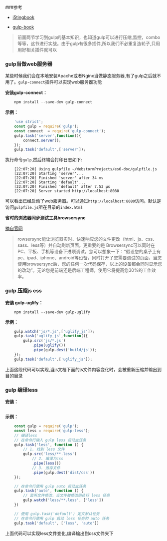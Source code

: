 ###参考

- [i5tingbook](http://i5ting.github.io/stuq-gulp/#10701)

- [gulp-book](https://github.com/xiaonew/gulp-book)

>前面两节学习到gulp的基本知识，也知道gulp可以进行压缩,监控，combo等等，这节进行实战。由于gulp有很多插件,所以我们不必重复造轮子,只用用好相关插件就可以

### gulp当做web服务器

某些时候我们会在本地安装Apache或者Nginx当做静态服务器,有了gulp之后就不用了。`gulp-connect`插件可以实现web服务器功能

**安装gulp-connect：**

``` javascript
    npm install --save-dev gulp-connect
```

**示例：**

``` javascript
    'use strict';
    const gulp = require('gulp');
    const connect  = require('gulp-connect');
    gulp.task('server',function(){
        connect.server();
    });
    gulp.task('default',['server']);
```

执行命令`gulp`,然后终端会打印日志如下:

```
    [22:07:20] Using gulpfile ~/WebstormProjects/es6-doc/gulpfile.js
    [22:07:20] Starting 'server'...
    [22:07:20] Finished 'server' after 34 ms
    [22:07:20] Starting 'default'...
    [22:07:20] Finished 'default' after 7.53 μs
    [22:07:20] Server started http://localhost:8080
```

可以看出已经启动了web服务器。可以通过`http://localhost:8080`访问。默认是访问`gulpfile.js`所在目录的`index.html`

**省时的浏览器同步测试工具browsersync**

[摘自官网](http://www.browsersync.cn/)
>rowsersync能让浏览器实时、快速响应您的文件更改（html、js、css、sass、less等）并自动刷新页面。更重要的是 Browsersync可以同时在PC、平板、手机等设备下进项调试。您可以想象一下：“假设您的桌子上有pc、ipad、iphone、android等设备，同时打开了您需要调试的页面，当您使用browsersync后，您的任何一次代码保存，以上的设备都会同时显示您的改动”。无论您是前端还是后端工程师，使用它将提高您30%的工作效率。

### gulp 压缩js css

**安装 gulp-uglify：**

```
    npm install --save-dev gulp-uglify
```


**示例：**

``` javascript
    gulp.watch('js/*.js',['uglify_js']);
    gulp.task('uglify_js',function(){
        gulp.src('js/*.js')
            .pipe(uglify())
            .pipe(gulp.dest('build/js'));
    });
    gulp.task('default',['uglify_js']);
```

上面这段代码可以实现,当js文档下面的js文件内容变化时，会被重新压缩并输出到目的目录


### gulp 编译less

**安装：**

```

```

**示例：**

``` javascript
    const gulp = require('gulp');
    const less = require('gulp-less');
    // 编译less
    // 在命令行输入 gulp less 启动此任务
    gulp.task('less', function () {
        // 1. 找到 less 文件
        gulp.src('less/**.less')
            // 2. 编译为css
            .pipe(less())
            // 3. 另存文件
            .pipe(gulp.dest('dist/css'))
    });

    // 在命令行使用 gulp auto 启动此任务
    gulp.task('auto', function () {
        // 监听文件修改，当文件被修改则执行 less 任务
        gulp.watch('less/**.less', ['less'])
    })

    // 使用 gulp.task('default') 定义默认任务
    // 在命令行使用 gulp 启动 less 任务和 auto 任务
    gulp.task('default', ['less', 'auto'])
```

上面代码可以实现less文件变化,编译输出到css文件夹下

